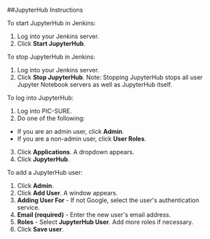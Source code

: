 ##JupyterHub Instructions

To start JupyterHub in Jenkins:
1. Log into your Jenkins server.
2. Click **Start JupyterHub**.

To stop JupyterHub in Jenkins:
1. Log into your Jenkins server.
2. Click **Stop JupyterHub**.
Note: Stopping JupyterHub stops all user Jupyter Notebook servers as well as JupyterHub itself.


To log into JupyterHub:
1. Log into PIC-SURE.
2. Do one of the following:
  - If you are an admin user, click **Admin**.
  - If you are a non-admin user, click **User Roles**.
3. Click **Applications**. A dropdown appears.
4. Click **JupyterHub**.

To add a JupyterHub user:
1. Click **Admin**.
2. Click **Add User**. A window appears.
3. **Adding User For** - If not Google, select the user's authentication service. 
4. **Email (required)** - Enter the new user's email address.
5. **Roles** - Select **JupyterHub User**. Add more roles if necessary.
6. Click **Save user**.


